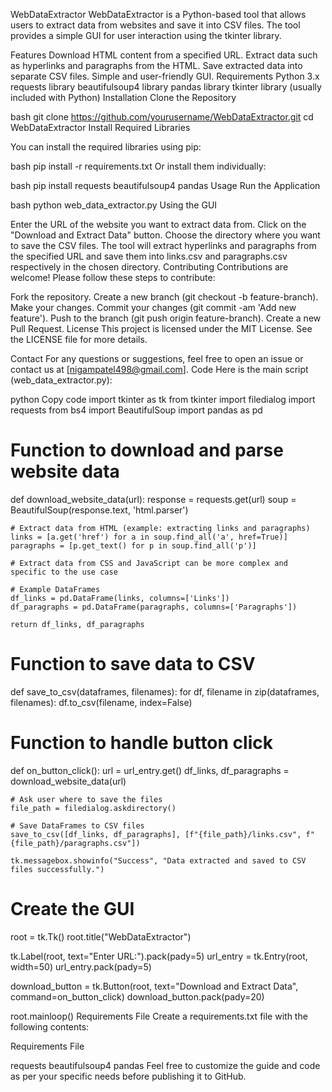 WebDataExtractor
WebDataExtractor is a Python-based tool that allows users to extract data from websites and save it into CSV files. The tool provides a simple GUI for user interaction using the tkinter library.

Features
Download HTML content from a specified URL.
Extract data such as hyperlinks and paragraphs from the HTML.
Save extracted data into separate CSV files.
Simple and user-friendly GUI.
Requirements
Python 3.x
requests library
beautifulsoup4 library
pandas library
tkinter library (usually included with Python)
Installation
Clone the Repository

bash
git clone https://github.com/yourusername/WebDataExtractor.git
cd WebDataExtractor
Install Required Libraries

You can install the required libraries using pip:

bash
pip install -r requirements.txt
Or install them individually:

bash
pip install requests beautifulsoup4 pandas
Usage
Run the Application

bash
python web_data_extractor.py
Using the GUI

Enter the URL of the website you want to extract data from.
Click on the "Download and Extract Data" button.
Choose the directory where you want to save the CSV files.
The tool will extract hyperlinks and paragraphs from the specified URL and save them into links.csv and paragraphs.csv respectively in the chosen directory.
Contributing
Contributions are welcome! Please follow these steps to contribute:

Fork the repository.
Create a new branch (git checkout -b feature-branch).
Make your changes.
Commit your changes (git commit -am 'Add new feature').
Push to the branch (git push origin feature-branch).
Create a new Pull Request.
License
This project is licensed under the MIT License. See the LICENSE file for more details.

Contact
For any questions or suggestions, feel free to open an issue or contact us at [nigampatel498@gmail.com].
Code
Here is the main script (web_data_extractor.py):

python
Copy code
import tkinter as tk
from tkinter import filedialog
import requests
from bs4 import BeautifulSoup
import pandas as pd

# Function to download and parse website data
def download_website_data(url):
    response = requests.get(url)
    soup = BeautifulSoup(response.text, 'html.parser')

    # Extract data from HTML (example: extracting links and paragraphs)
    links = [a.get('href') for a in soup.find_all('a', href=True)]
    paragraphs = [p.get_text() for p in soup.find_all('p')]

    # Extract data from CSS and JavaScript can be more complex and specific to the use case

    # Example DataFrames
    df_links = pd.DataFrame(links, columns=['Links'])
    df_paragraphs = pd.DataFrame(paragraphs, columns=['Paragraphs'])

    return df_links, df_paragraphs

# Function to save data to CSV
def save_to_csv(dataframes, filenames):
    for df, filename in zip(dataframes, filenames):
        df.to_csv(filename, index=False)

# Function to handle button click
def on_button_click():
    url = url_entry.get()
    df_links, df_paragraphs = download_website_data(url)

    # Ask user where to save the files
    file_path = filedialog.askdirectory()

    # Save DataFrames to CSV files
    save_to_csv([df_links, df_paragraphs], [f"{file_path}/links.csv", f"{file_path}/paragraphs.csv"])

    tk.messagebox.showinfo("Success", "Data extracted and saved to CSV files successfully.")

# Create the GUI
root = tk.Tk()
root.title("WebDataExtractor")

tk.Label(root, text="Enter URL:").pack(pady=5)
url_entry = tk.Entry(root, width=50)
url_entry.pack(pady=5)

download_button = tk.Button(root, text="Download and Extract Data", command=on_button_click)
download_button.pack(pady=20)

root.mainloop()
Requirements File
Create a requirements.txt file with the following contents:

Requirements File

requests
beautifulsoup4
pandas
Feel free to customize the guide and code as per your specific needs before publishing it to GitHub.






